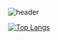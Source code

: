 <!--타이틀 부분-->
![header](https://capsule-render.vercel.app/api?type=venom&color=auto&height=300&section=header&text=wonhy2ok`s%20Github&fontSize=90)

<!--Language Card Layout-->
[![Top Langs](https://github-readme-stats.vercel.app/api/top-langs/?username=wonhy2ok&layout=donut)](https://github.com/anuraghazra/github-readme-stats)

<!--
## Hi there 👋
**wonhy2ok/wonhy2ok** is a ✨ _special_ ✨ repository because its `README.md` (this file) appears on your GitHub profile.

Here are some ideas to get you started:

- 🔭 I’m currently working on ...
- 🌱 I’m currently learning ...
- 👯 I’m looking to collaborate on ...
- 🤔 I’m looking for help with ...
- 💬 Ask me about ...
- 📫 How to reach me: ...
- 😄 Pronouns: ...
- ⚡ Fun fact: ...
-->
